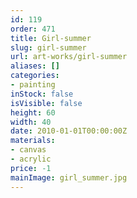 ```yaml
---
id: 119
order: 471
title: Girl-summer
slug: girl-summer
url: art-works/girl-summer
aliases: []
categories:
- painting
inStock: false
isVisible: false
height: 60
width: 40
date: 2010-01-01T00:00:00Z
materials:
- canvas
- acrylic
price: -1
mainImage: girl_summer.jpg
---
```

